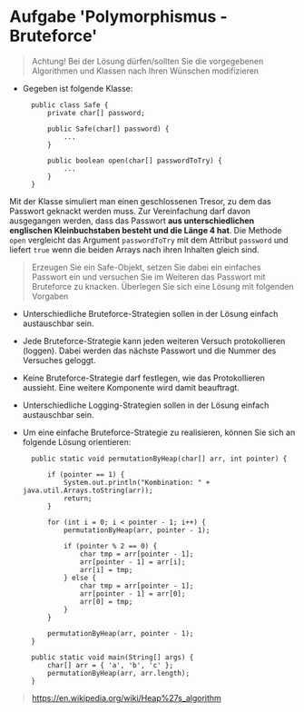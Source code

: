 # Aufgabe 'Polymorphismus - Bruteforce'

> Achtung! Bei der Lösung dürfen/sollten Sie die vorgegebenen Algorithmen und Klassen nach Ihren Wünschen modifizieren 

- Gegeben ist folgende Klasse:

		public class Safe {
			private char[] password;
			
			public Safe(char[] password) {
				...
			}
			
			public boolean open(char[] passwordToTry) {
				...
			}
		}

Mit der Klasse simuliert man einen geschlossenen Tresor, zu dem das Passwort geknackt werden muss. Zur Vereinfachung darf davon ausgegangen werden, dass das Passwort __aus unterschiedlichen englischen Kleinbuchstaben besteht und die Länge 4 hat__. Die Methode `open` vergleicht das Argument `passwordToTry` mit dem Attribut `password` und liefert `true` wenn die beiden Arrays nach ihren Inhalten gleich sind. 

> Erzeugen Sie ein Safe-Objekt, setzen Sie dabei ein einfaches Passwort ein und versuchen Sie im Weiteren das Passwort mit Bruteforce zu knacken. Überlegen Sie sich eine Lösung mit folgenden Vorgaben  


- Unterschiedliche Bruteforce-Strategien sollen in der Lösung einfach austauschbar sein.


- Jede Bruteforce-Strategie kann jeden weiteren Versuch protokollieren (loggen). Dabei werden das nächste Passwort und die Nummer des Versuches geloggt. 


- Keine Bruteforce-Strategie darf festlegen, wie das Protokollieren aussieht. Eine weitere Komponente wird damit beauftragt.


- Unterschiedliche Logging-Strategien sollen in der Lösung einfach austauschbar sein.


- Um eine einfache Bruteforce-Strategie zu realisieren, können Sie sich an folgende Lösung orientieren:

		public static void permutationByHeap(char[] arr, int pointer) {
			
	        if (pointer == 1) {
	        	System.out.println("Kombination: " + java.util.Arrays.toString(arr));
	            return;
	        }
	
	        for (int i = 0; i < pointer - 1; i++) {
	        	permutationByHeap(arr, pointer - 1);
	
	            if (pointer % 2 == 0) {
	                char tmp = arr[pointer - 1];
	                arr[pointer - 1] = arr[i];
	                arr[i] = tmp;
	            } else {
	                char tmp = arr[pointer - 1];
	                arr[pointer - 1] = arr[0];
	                arr[0] = tmp;
	            }
	        }
	
	        permutationByHeap(arr, pointer - 1);
	    }
	    
	    public static void main(String[] args) {
	    	char[] arr = { 'a', 'b', 'c' };
	    	permutationByHeap(arr, arr.length);
	    }
	    
>  https://en.wikipedia.org/wiki/Heap%27s_algorithm
	    